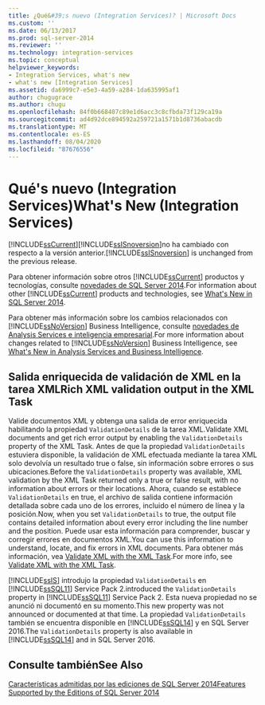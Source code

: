 ```yaml
---
title: ¿Qué&#39;s nuevo (Integration Services)? | Microsoft Docs
ms.custom: ''
ms.date: 06/13/2017
ms.prod: sql-server-2014
ms.reviewer: ''
ms.technology: integration-services
ms.topic: conceptual
helpviewer_keywords:
- Integration Services, what's new
- what's new [Integration Services]
ms.assetid: da6999c7-e5e3-4a59-a284-1da635995af1
author: chugugrace
ms.author: chugu
ms.openlocfilehash: 84f0b668407c89e1d6acc3c8cfbda73f129ca19a
ms.sourcegitcommit: ad4d92dce894592a259721a1571b1d8736abacdb
ms.translationtype: MT
ms.contentlocale: es-ES
ms.lasthandoff: 08/04/2020
ms.locfileid: "87676556"
---
```

# <a name="what39s-new-integration-services"></a><span data-ttu-id="eb9b2-102">Qué&#39;s nuevo (Integration Services)</span><span class="sxs-lookup"><span data-stu-id="eb9b2-102">What&#39;s New (Integration Services)</span></span>
  [!INCLUDE[ssCurrent](../includes/sscurrent-md.md)]<span data-ttu-id="eb9b2-103">[!INCLUDE[ssISnoversion](../includes/ssisnoversion-md.md)]no ha cambiado con respecto a la versión anterior.</span><span class="sxs-lookup"><span data-stu-id="eb9b2-103">[!INCLUDE[ssISnoversion](../includes/ssisnoversion-md.md)] is unchanged from the previous release.</span></span>  
  
 <span data-ttu-id="eb9b2-104">Para obtener información sobre otros [!INCLUDE[ssCurrent](../includes/sscurrent-md.md)] productos y tecnologías, consulte [novedades de SQL Server 2014](../sql-server/what-s-new-in-sql-server-2016.md).</span><span class="sxs-lookup"><span data-stu-id="eb9b2-104">For information about other [!INCLUDE[ssCurrent](../includes/sscurrent-md.md)] products and technologies, see [What's New in SQL Server 2014](../sql-server/what-s-new-in-sql-server-2016.md).</span></span>  
  
 <span data-ttu-id="eb9b2-105">Para obtener más información sobre los cambios relacionados con [!INCLUDE[ssNoVersion](../includes/ssnoversion-md.md)] Business Intelligence, consulte [novedades de Analysis Services e inteligencia empresarial](https://docs.microsoft.com/analysis-services/what-s-new-in-analysis-services).</span><span class="sxs-lookup"><span data-stu-id="eb9b2-105">For more information about changes related to [!INCLUDE[ssNoVersion](../includes/ssnoversion-md.md)] Business Intelligence, see [What's New in Analysis Services and Business Intelligence](https://docs.microsoft.com/analysis-services/what-s-new-in-analysis-services).</span></span>  
  
##  <a name="rich-xml-validation-output-in-the-xml-task"></a><a name="ValidateXML"></a> <span data-ttu-id="eb9b2-106">Salida enriquecida de validación de XML en la tarea XML</span><span class="sxs-lookup"><span data-stu-id="eb9b2-106">Rich XML validation output in the XML Task</span></span>  
 <span data-ttu-id="eb9b2-107">Valide documentos XML y obtenga una salida de error enriquecida habilitando la propiedad `ValidationDetails` de la tarea XML.</span><span class="sxs-lookup"><span data-stu-id="eb9b2-107">Validate XML documents and get rich error output by enabling the `ValidationDetails` property of the XML Task.</span></span> <span data-ttu-id="eb9b2-108">Antes de que la propiedad `ValidationDetails` estuviera disponible, la validación de XML efectuada mediante la tarea XML solo devolvía un resultado true o false, sin información sobre errores o sus ubicaciones.</span><span class="sxs-lookup"><span data-stu-id="eb9b2-108">Before the `ValidationDetails` property was available, XML validation by the XML Task returned only a true or false result, with no information about errors or their locations.</span></span> <span data-ttu-id="eb9b2-109">Ahora, cuando se establece `ValidationDetails` en true, el archivo de salida contiene información detallada sobre cada uno de los errores, incluido el número de línea y la posición.</span><span class="sxs-lookup"><span data-stu-id="eb9b2-109">Now, when you set `ValidationDetails` to true, the output file contains detailed information about every error including the line number and the position.</span></span> <span data-ttu-id="eb9b2-110">Puede usar esta información para comprender, buscar y corregir errores en documentos XML.</span><span class="sxs-lookup"><span data-stu-id="eb9b2-110">You can use this information to understand, locate, and fix errors in XML documents.</span></span> <span data-ttu-id="eb9b2-111">Para obtener más información, vea [Validate XML with the XML Task](control-flow/xml-task.md).</span><span class="sxs-lookup"><span data-stu-id="eb9b2-111">For more info, see [Validate XML with the XML Task](control-flow/xml-task.md).</span></span>  
  
 [!INCLUDE[ssIS](../includes/ssis-md.md)] <span data-ttu-id="eb9b2-112">introdujo la propiedad `ValidationDetails` en [!INCLUDE[ssSQL11](../includes/sssql11-md.md)] Service Pack 2.</span><span class="sxs-lookup"><span data-stu-id="eb9b2-112">introduced the `ValidationDetails` property in [!INCLUDE[ssSQL11](../includes/sssql11-md.md)] Service Pack 2.</span></span> <span data-ttu-id="eb9b2-113">Esta nueva propiedad no se anunció ni documentó en su momento.</span><span class="sxs-lookup"><span data-stu-id="eb9b2-113">This new property was not announced or documented at that time.</span></span> <span data-ttu-id="eb9b2-114">La propiedad `ValidationDetails` también se encuentra disponible en [!INCLUDE[ssSQL14](../includes/sssql14-md.md)] y en SQL Server 2016.</span><span class="sxs-lookup"><span data-stu-id="eb9b2-114">The `ValidationDetails` property is also available in [!INCLUDE[ssSQL14](../includes/sssql14-md.md)] and in SQL Server 2016.</span></span>  
  
## <a name="see-also"></a><span data-ttu-id="eb9b2-115">Consulte también</span><span class="sxs-lookup"><span data-stu-id="eb9b2-115">See Also</span></span>  
 [<span data-ttu-id="eb9b2-116">Características admitidas por las ediciones de SQL Server 2014</span><span class="sxs-lookup"><span data-stu-id="eb9b2-116">Features Supported by the Editions of SQL Server 2014</span></span>](../getting-started/features-supported-by-the-editions-of-sql-server-2014.md)  
  
  
